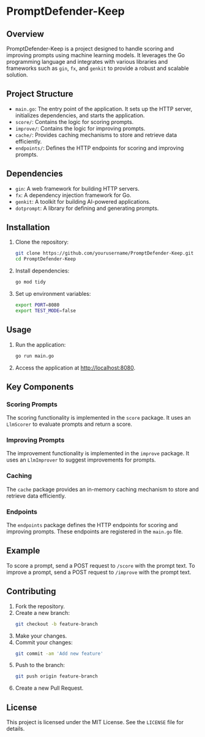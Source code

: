 # PromptDefender-Keep

## Overview
PromptDefender-Keep is a project designed to handle scoring and improving prompts using machine learning models. It leverages the Go programming language and integrates with various libraries and frameworks such as `gin`, `fx`, and `genkit` to provide a robust and scalable solution.

## Project Structure
- `main.go`: The entry point of the application. It sets up the HTTP server, initializes dependencies, and starts the application.
- `score/`: Contains the logic for scoring prompts.
- `improve/`: Contains the logic for improving prompts.
- `cache/`: Provides caching mechanisms to store and retrieve data efficiently.
- `endpoints/`: Defines the HTTP endpoints for scoring and improving prompts.

## Dependencies
- `gin`: A web framework for building HTTP servers.
- `fx`: A dependency injection framework for Go.
- `genkit`: A toolkit for building AI-powered applications.
- `dotprompt`: A library for defining and generating prompts.

## Installation
1. Clone the repository:
    ```sh
    git clone https://github.com/yourusername/PromptDefender-Keep.git
    cd PromptDefender-Keep
    ```
2. Install dependencies:
    ```sh
    go mod tidy
    ```
3. Set up environment variables:
    ```sh
    export PORT=8080
    export TEST_MODE=false
    ```

## Usage
1. Run the application:
    ```sh
    go run main.go
    ```
2. Access the application at [http://localhost:8080](http://localhost:8080).

## Key Components
### Scoring Prompts
The scoring functionality is implemented in the `score` package. It uses an `LlmScorer` to evaluate prompts and return a score.

### Improving Prompts
The improvement functionality is implemented in the `improve` package. It uses an `LlmImprover` to suggest improvements for prompts.

### Caching
The `cache` package provides an in-memory caching mechanism to store and retrieve data efficiently.

### Endpoints
The `endpoints` package defines the HTTP endpoints for scoring and improving prompts. These endpoints are registered in the `main.go` file.

## Example
To score a prompt, send a POST request to `/score` with the prompt text. To improve a prompt, send a POST request to `/improve` with the prompt text.

## Contributing
1. Fork the repository.
2. Create a new branch:
    ```sh
    git checkout -b feature-branch
    ```
3. Make your changes.
4. Commit your changes:
    ```sh
    git commit -am 'Add new feature'
    ```
5. Push to the branch:
    ```sh
    git push origin feature-branch
    ```
6. Create a new Pull Request.

## License
This project is licensed under the MIT License. See the `LICENSE` file for details.